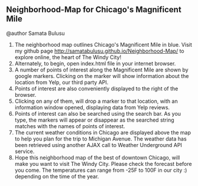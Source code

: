 Neighborhood-Map for Chicago's Magnificent Mile
-----------------------------------------------

@author Samata Bulusu

1. The neighborhood map outlines Chicago's Magnificent Mile in blue. Visit
   my github page http://samatabulusu.github.io/Neighborhood-Map/ to explore
   online, the heart of The Windy City!
2. Alternately, to begin, open index.html file in your internet browser.
3. A number of points of interest along the Magnificent Mile are shown by
   google markers. Clicking on the marker will show information about the location
   from Yelp, our third party API.
4. Points of interest are also conveniently displayed to the right of the browser.
5. Clicking on any of them, will drop a marker to that location, with an information
   window opened, displaying data from Yelp reviews.
6. Points of interest can also be searched using the search bar. As you type, the
   markers will appear or disappear as the searched string matches with the names
   of points of interest.
7. The current weather conditions in Chicago are displayed above the map to help
   you plan for the trip to Michigan Avenue. The weather data has been retrieved
   using another AJAX call to Weather Underground API service.
8. Hope this neighborhood map of the best of downtown Chicago, will make you want
   to visit The Windy City. Please check the forecast before you come. The temperatures
   can range from -25F to 100F in our city :) depending on the time of the year.

